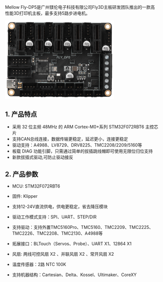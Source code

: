 Mellow Fly-DP5是广州镁伦电子科技有限公司Fly3D主板研发团队推出的一款高性能3D打印机主板，最多支持5路步进电机。



<img src="../../images/boards/fly_dP5/dP5.png" alt="D5" style="zoom: 35%;" />

## **1. 产品特点**

* 采用 32 位主频 48MHz 的 ARM Cortex-M0+系列 STM32F072RBT6 主控芯片
* 支持CAN总线连接，数据传输更稳定，延迟更小，连接更稳定
* 驱动支持：A4988、LV8729、DRV8225、TMC2208/2209/5160等
* 板载 DIAG 功能引脚，只需通过简单的拔插跳线帽即可使用无限位归位支持
* 新款拔插式驱动,可防止驱动接反



## 2. 产品参数

* MCU: STM32F072RBT6

* 固件:  Klipper

* 支持12-24V直流供电，供电更稳定，省去降压模块

* 驱动工作模式支持：SPI、UART、STEP/DIR

* 支持驱动：支持外置TMC5160Pro、TMC5160、TMC2209、TMC2225、TMC2226、TMC2208、TMC2130、A4988等

* 拓展接口：BLTouch（Servos、Probe）、UART X1、12864 X1

* 风扇: 两线可控风扇 X2 、并联风扇 X2 、常开风扇 X2

* 温度传感器：2路 NTC 100K

* 支持机器结构：Cartesian、Delta、Kossel、Ultimaker、CoreXY
